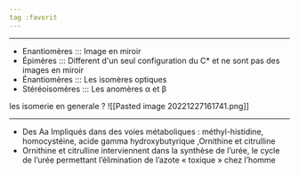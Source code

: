```yaml
---
tag :favorit
---
```

----
- Enantiomères ::: Image en miroir
- Épimères ::: Different d'un seul configuration du C* et ne sont pas des images en miroir
- Énantiomères ::: Les isomères optiques
- Stéréoisomères ::: Les anomères α et β

les isomerie en generale
?
![[Pasted image 20221227161741.png]]

----
- Des Aa Impliqués dans des voies métaboliques : méthyl-histidine, homocystéine, acide gamma hydroxybutyrique ,Ornithine et citrulline
- Ornithine et citrulline interviennent dans la synthèse de l’urée, le cycle de l’urée permettant l’élimination de l’azote « toxique » chez l’homme